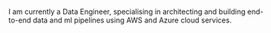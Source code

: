 I am currently a Data Engineer, specialising in architecting and building end-to-end data and ml pipelines using AWS and Azure cloud services.
